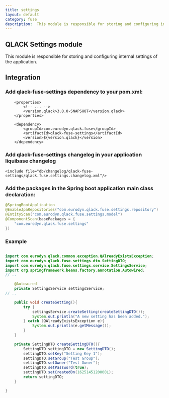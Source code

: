 ```yaml
---
title: settings
layout: default
category: fuse
description:  This module is responsible for storing and configuring internal settings of the application.
---
```


## QLACK Settings module

This module is responsible for storing and configuring internal settings of the application.

## Integration

### Add qlack-fuse-settings dependency to your pom.xml:
```
    <properties>
        <!-- ... -->
        <version.qlack>3.0.0-SNAPSHOT</version.qlack>
    </properties>

    <dependency>
        <groupId>com.eurodyn.qlack.fuse</groupId>
        <artifactId>qlack-fuse-settings</artifactId>
        <version>${version.qlack}</version>
    </dependency>
```

### Add qlack-fuse-settings changelog in your application liquibase changelog
```
<include file="db/changelog/qlack-fuse-settings/qlack.fuse.settings.changelog.xml"/>
```

### Add the packages in the Spring boot application main class declaration:
```java
@SpringBootApplication
@EnableJpaRepositories("com.eurodyn.qlack.fuse.settings.repository")
@EntityScan("com.eurodyn.qlack.fuse.settings.model")
@ComponentScan(basePackages = {
    "com.eurodyn.qlack.fuse.settings"
})
```

### Example

```java

import com.eurodyn.qlack.common.exception.QAlreadyExistsException;
import com.eurodyn.qlack.fuse.settings.dto.SettingDTO;
import com.eurodyn.qlack.fuse.settings.service.SettingsService;
import org.springframework.beans.factory.annotation.Autowired;
// ..

    @Autowired
    private SettingsService settingsService;
// ..

    public void createSetting(){
        try {
            settingsService.createSetting(createSettingDTO());
            System.out.println("A new setting has been added.");
        } catch (QAlreadyExistsException e){
            System.out.println(e.getMessage());
        }
    }

    private SettingDTO createSettingDTO(){
        SettingDTO settingDTO = new SettingDTO();
        settingDTO.setKey("Setting Key 1");
        settingDTO.setGroup("Test Group");
        settingDTO.setOwner("Test Owner");
        settingDTO.setPassword(true);
        settingDTO.setCreatedOn(1625145120000L);
        return settingDTO;
    }

}
```
